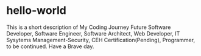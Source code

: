 # hello-world
This is a short description of My Coding Journey
Future Software Developer, Software Engineer, Software Architect, Web Developer, IT Sysytems Management-Security, CEH Certification(Pending), Programmer, to be continued.
Have a Brave day.
